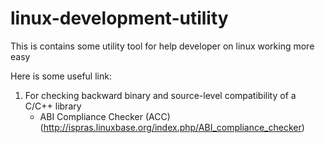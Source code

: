 linux-development-utility
=========================
This is contains some utility tool for help developer on linux working more easy

Here is some useful link:

1. For checking backward binary and source-level compatibility of a C/C++ library
	- ABI Compliance Checker (ACC) (http://ispras.linuxbase.org/index.php/ABI_compliance_checker)
